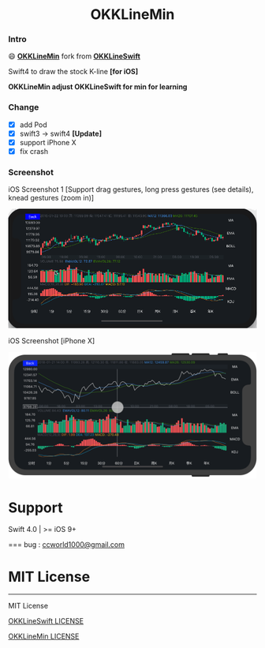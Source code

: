 <H1 align="center">OKKLineMin</H1>

### Intro

:smile: **[OKKLineMin](https://github.com/ccworld1000/OKKLineMin)** fork from **[OKKLineSwift](https://github.com/Herb-Sun/OKKLineSwift)** 

Swift4 to draw the stock K-line  **[for iOS]**

**OKKLineMin adjust OKKLineSwift for min for learning**

### Change 
- [x] add Pod
- [x] swift3 -> swift4 **[Update]**
- [x] support iPhone X
- [x] fix crash

### Screenshot


iOS Screenshot 1
[Support drag gestures, long press gestures (see details), knead gestures (zoom in)]

![OKKLineMin](https://github.com/ccworld1000/OKKLineMin/blob/master/Screenshot/OKKLineMin.gif)

iOS Screenshot [iPhone X]

![X](https://github.com/ccworld1000/OKKLineMin/blob/master/Screenshot/X.png) 


Support
===
Swift 4.0  | >= iOS 9+

===
bug : <a href="mailto:ccworld1000@gmail.com">ccworld1000@gmail.com</a>

# MIT License
***

MIT License

[OKKLineSwift LICENSE](LICENSE.MIT/LICENSE.OKKLineSwift.txt)

[OKKLineMin LICENSE](LICENSE.MIT/LICENSE.OKKLineMin.txt) 

